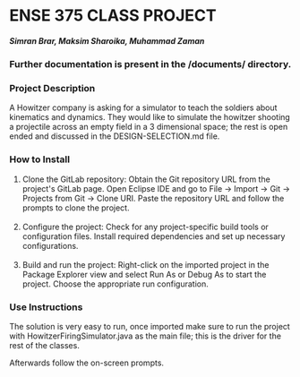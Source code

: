# ENSE 375 CLASS PROJECT

##### Simran Brar, Maksim Sharoika, Muhammad Zaman

### Further documentation is present in the /documents/ directory. 

### Project Description

A Howitzer company is asking for a simulator to teach the soldiers about kinematics and dynamics. They would like to simulate the howitzer shooting a projectile across an empty field in a 3 dimensional space; the rest is open ended and discussed in the DESIGN-SELECTION.md file. 

### How to Install

1. Clone the GitLab repository: Obtain the Git repository URL from the project's GitLab page. Open Eclipse IDE and go to File -> Import -> Git -> Projects from Git -> Clone URI. Paste the repository URL and follow the prompts to clone the project.
<br><br/>
2. Configure the project: Check for any project-specific build tools or configuration files. Install required dependencies and set up necessary configurations.
<br><br/>
3. Build and run the project: Right-click on the imported project in the Package Explorer view and select Run As or Debug As to start the project. Choose the appropriate run configuration.

### Use Instructions

The solution is very easy to run, once imported make sure to run the project with HowitzerFiringSimulator.java as the main file; this is the driver for the rest of the classes.

Afterwards follow the on-screen prompts. 

<br><br/>
